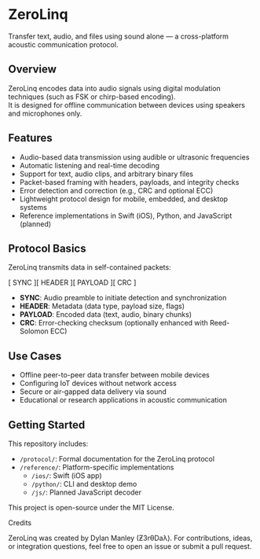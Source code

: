 # ZeroLinq
Transfer text, audio, and files using sound alone — a cross-platform acoustic communication protocol.

## Overview

ZeroLinq encodes data into audio signals using digital modulation techniques (such as FSK or chirp-based encoding).  
It is designed for offline communication between devices using speakers and microphones only.

## Features

- Audio-based data transmission using audible or ultrasonic frequencies
- Automatic listening and real-time decoding
- Support for text, audio clips, and arbitrary binary files
- Packet-based framing with headers, payloads, and integrity checks
- Error detection and correction (e.g., CRC and optional ECC)
- Lightweight protocol design for mobile, embedded, and desktop systems
- Reference implementations in Swift (iOS), Python, and JavaScript (planned)

## Protocol Basics

ZeroLinq transmits data in self-contained packets:

[ SYNC ][ HEADER ][ PAYLOAD ][ CRC ]


- **SYNC**: Audio preamble to initiate detection and synchronization
- **HEADER**: Metadata (data type, payload size, flags)
- **PAYLOAD**: Encoded data (text, audio, binary chunks)
- **CRC**: Error-checking checksum (optionally enhanced with Reed-Solomon ECC)

## Use Cases

- Offline peer-to-peer data transfer between mobile devices
- Configuring IoT devices without network access
- Secure or air-gapped data delivery via sound
- Educational or research applications in acoustic communication

## Getting Started

This repository includes:

- `/protocol/`: Formal documentation for the ZeroLinq protocol
- `/reference/`: Platform-specific implementations
    - `/ios/`: Swift (iOS app)
    - `/python/`: CLI and desktop demo
    - `/js/`: Planned JavaScript decoder

This project is open-source under the MIT License.

Credits

ZeroLinq was created by Dylan Manley (Ƶ3rθDaλ).
For contributions, ideas, or integration questions, feel free to open an issue or submit a pull request.
